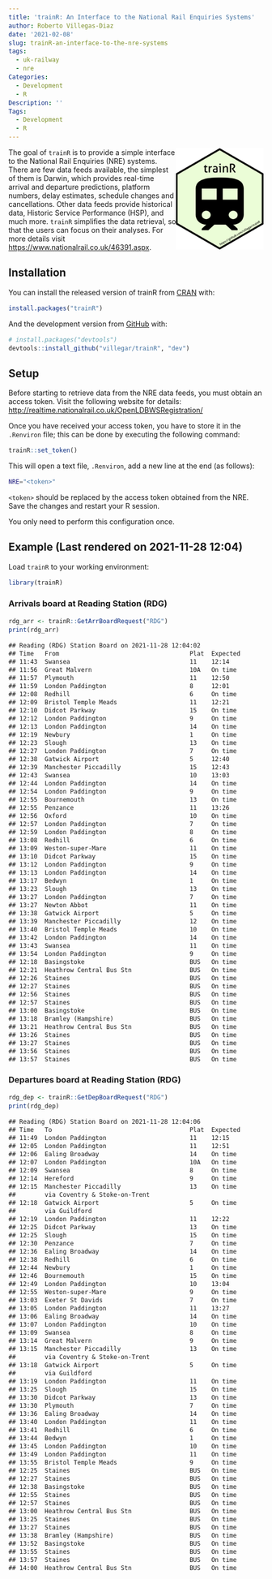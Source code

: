 ```yaml
---
title: 'trainR: An Interface to the National Rail Enquiries Systems'
author: Roberto Villegas-Diaz
date: '2021-02-08'
slug: trainR-an-interface-to-the-nre-systems
tags:
  - uk-railway
  - nre
Categories:
  - Development
  - R
Description: ''
Tags:
  - Development
  - R
---
```


<img src="https://raw.githubusercontent.com/villegar/trainR/main/inst/images/logo.png" alt="logo" align="right" height=200px/>

The goal of `trainR` is to provide a simple interface to the 
National Rail Enquiries (NRE) systems. There are few data feeds 
available, the simplest of them is Darwin, which provides real-time 
arrival and departure predictions, platform numbers, delay estimates, 
schedule changes and cancellations. Other data feeds provide historical 
data, Historic Service Performance (HSP), and much more. `trainR` 
simplifies the data retrieval, so that the users can focus on their 
analyses. For more details visit 
https://www.nationalrail.co.uk/46391.aspx.

## Installation

You can install the released version of trainR from [CRAN](https://CRAN.R-project.org) with:

``` r
install.packages("trainR")
```

And the development version from [GitHub](https://github.com/) with:

``` r
# install.packages("devtools")
devtools::install_github("villegar/trainR", "dev")
```

## Setup
Before starting to retrieve data from the NRE data feeds, you must obtain an access token. 
Visit the following website for details: http://realtime.nationalrail.co.uk/OpenLDBWSRegistration/

Once you have received your access token, you have to store it in the `.Renviron` file; this can be 
done by executing the following command:


```r
trainR::set_token()
```

This will open a text file, `.Renviron`, add a new line at the end (as follows):

```bash
NRE="<token>"
```

`<token>` should be replaced by the access token obtained from the NRE. Save the changes and restart 
your R session.

You only need to perform this configuration once.

## Example (Last rendered on 2021-11-28 12:04)

Load `trainR` to your working environment:

```r
library(trainR)
```

### Arrivals board at Reading Station (RDG)


```r
rdg_arr <- trainR::GetArrBoardRequest("RDG")
print(rdg_arr)
```

```
## Reading (RDG) Station Board on 2021-11-28 12:04:02
## Time   From                                    Plat  Expected
## 11:43  Swansea                                 11    12:14
## 11:56  Great Malvern                           10A   On time
## 11:57  Plymouth                                11    12:50
## 11:59  London Paddington                       8     12:01
## 12:08  Redhill                                 6     On time
## 12:09  Bristol Temple Meads                    11    12:21
## 12:10  Didcot Parkway                          15    On time
## 12:12  London Paddington                       9     On time
## 12:13  London Paddington                       14    On time
## 12:19  Newbury                                 1     On time
## 12:23  Slough                                  13    On time
## 12:27  London Paddington                       7     On time
## 12:38  Gatwick Airport                         5     12:40
## 12:39  Manchester Piccadilly                   15    12:43
## 12:43  Swansea                                 10    13:03
## 12:44  London Paddington                       14    On time
## 12:54  London Paddington                       9     On time
## 12:55  Bournemouth                             13    On time
## 12:55  Penzance                                11    13:26
## 12:56  Oxford                                  10    On time
## 12:57  London Paddington                       7     On time
## 12:59  London Paddington                       8     On time
## 13:08  Redhill                                 6     On time
## 13:09  Weston-super-Mare                       11    On time
## 13:10  Didcot Parkway                          15    On time
## 13:12  London Paddington                       9     On time
## 13:13  London Paddington                       14    On time
## 13:17  Bedwyn                                  1     On time
## 13:23  Slough                                  13    On time
## 13:27  London Paddington                       7     On time
## 13:27  Newton Abbot                            11    On time
## 13:38  Gatwick Airport                         5     On time
## 13:39  Manchester Piccadilly                   12    On time
## 13:40  Bristol Temple Meads                    10    On time
## 13:42  London Paddington                       14    On time
## 13:43  Swansea                                 11    On time
## 13:54  London Paddington                       9     On time
## 12:18  Basingstoke                             BUS   On time
## 12:21  Heathrow Central Bus Stn                BUS   On time
## 12:26  Staines                                 BUS   On time
## 12:27  Staines                                 BUS   On time
## 12:56  Staines                                 BUS   On time
## 12:57  Staines                                 BUS   On time
## 13:00  Basingstoke                             BUS   On time
## 13:18  Bramley (Hampshire)                     BUS   On time
## 13:21  Heathrow Central Bus Stn                BUS   On time
## 13:26  Staines                                 BUS   On time
## 13:27  Staines                                 BUS   On time
## 13:56  Staines                                 BUS   On time
## 13:57  Staines                                 BUS   On time
```

### Departures board at Reading Station (RDG)


```r
rdg_dep <- trainR::GetDepBoardRequest("RDG")
print(rdg_dep)
```

```
## Reading (RDG) Station Board on 2021-11-28 12:04:06
## Time   To                                      Plat  Expected
## 11:49  London Paddington                       11    12:15
## 12:05  London Paddington                       11    12:51
## 12:06  Ealing Broadway                         14    On time
## 12:07  London Paddington                       10A   On time
## 12:09  Swansea                                 8     On time
## 12:14  Hereford                                9     On time
## 12:15  Manchester Piccadilly                   13    On time
##        via Coventry & Stoke-on-Trent           
## 12:18  Gatwick Airport                         5     On time
##        via Guildford                           
## 12:19  London Paddington                       11    12:22
## 12:25  Didcot Parkway                          13    On time
## 12:25  Slough                                  15    On time
## 12:30  Penzance                                7     On time
## 12:36  Ealing Broadway                         14    On time
## 12:38  Redhill                                 6     On time
## 12:44  Newbury                                 1     On time
## 12:46  Bournemouth                             15    On time
## 12:49  London Paddington                       10    13:04
## 12:55  Weston-super-Mare                       9     On time
## 13:03  Exeter St Davids                        7     On time
## 13:05  London Paddington                       11    13:27
## 13:06  Ealing Broadway                         14    On time
## 13:07  London Paddington                       10    On time
## 13:09  Swansea                                 8     On time
## 13:14  Great Malvern                           9     On time
## 13:15  Manchester Piccadilly                   13    On time
##        via Coventry & Stoke-on-Trent           
## 13:18  Gatwick Airport                         5     On time
##        via Guildford                           
## 13:19  London Paddington                       11    On time
## 13:25  Slough                                  15    On time
## 13:30  Didcot Parkway                          13    On time
## 13:30  Plymouth                                7     On time
## 13:36  Ealing Broadway                         14    On time
## 13:40  London Paddington                       11    On time
## 13:41  Redhill                                 6     On time
## 13:44  Bedwyn                                  1     On time
## 13:45  London Paddington                       10    On time
## 13:49  London Paddington                       11    On time
## 13:55  Bristol Temple Meads                    9     On time
## 12:25  Staines                                 BUS   On time
## 12:27  Staines                                 BUS   On time
## 12:38  Basingstoke                             BUS   On time
## 12:55  Staines                                 BUS   On time
## 12:57  Staines                                 BUS   On time
## 13:00  Heathrow Central Bus Stn                BUS   On time
## 13:25  Staines                                 BUS   On time
## 13:27  Staines                                 BUS   On time
## 13:38  Bramley (Hampshire)                     BUS   On time
## 13:52  Basingstoke                             BUS   On time
## 13:55  Staines                                 BUS   On time
## 13:57  Staines                                 BUS   On time
## 14:00  Heathrow Central Bus Stn                BUS   On time
```
